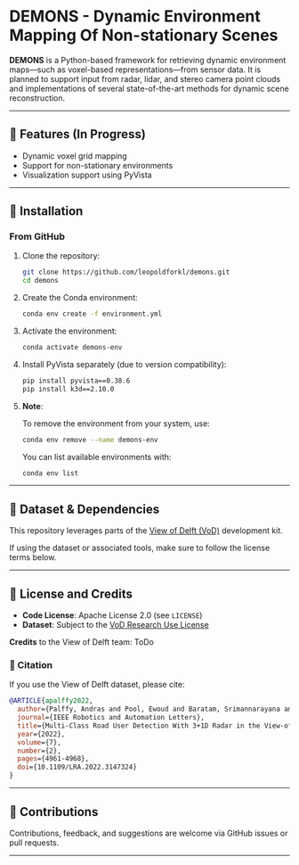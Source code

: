 # DEMONS - Dynamic Environment Mapping Of Non-stationary Scenes

**DEMONS** is a Python-based framework for retrieving dynamic environment maps—such as voxel-based representations—from sensor data. It is planned to support input from radar, lidar, and stereo camera point clouds and implementations of several state-of-the-art methods for dynamic scene reconstruction.

---

## 🚀 Features (In Progress)

- Dynamic voxel grid mapping
- Support for non-stationary environments
- Visualization support using PyVista

---

## 🔧 Installation

### From GitHub

1. Clone the repository:

   ```bash
   git clone https://github.com/leopoldforkl/demons.git
   cd demons
   ```

2. Create the Conda environment:

   ```bash
   conda env create -f environment.yml
   ```

3. Activate the environment:

   ```bash
   conda activate demons-env
   ```

4. Install PyVista separately (due to version compatibility):

   ```bash
   pip install pyvista==0.38.6
   pip install k3d==2.10.0
   ```

5. **Note**:

    To remove the environment from your system, use:

    ```bash
    conda env remove --name demons-env
    ```

    You can list available environments with:

    ```bash
    conda env list
    ```

---

## 📁 Dataset & Dependencies

This repository leverages parts of the [View of Delft (VoD)](https://github.com/tudelft-iv/view-of-delft-dataset) development kit.

If using the dataset or associated tools, make sure to follow the license terms below.

---

## 📜 License and Credits

* **Code License**: Apache License 2.0 (see `LICENSE`)
* **Dataset**: Subject to the [VoD Research Use License](https://github.com/tudelft-iv/view-of-delft-dataset#license)

**Credits** to the View of Delft team: ToDo


### 🔖 Citation

If you use the View of Delft dataset, please cite:

```bibtex
@ARTICLE{apalffy2022,
  author={Palffy, Andras and Pool, Ewoud and Baratam, Srimannarayana and Kooij, Julian F. P. and Gavrila, Dariu M.},
  journal={IEEE Robotics and Automation Letters}, 
  title={Multi-Class Road User Detection With 3+1D Radar in the View-of-Delft Dataset}, 
  year={2022},
  volume={7},
  number={2},
  pages={4961-4968},
  doi={10.1109/LRA.2022.3147324}
}
```

---

## 🤝 Contributions

Contributions, feedback, and suggestions are welcome via GitHub issues or pull requests.

---